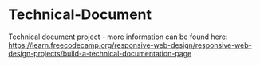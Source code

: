 # Technical-Document

Technical document project - more information can be found here: https://learn.freecodecamp.org/responsive-web-design/responsive-web-design-projects/build-a-technical-documentation-page
